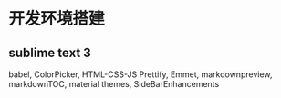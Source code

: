 # 开发环境搭建

## sublime text 3

babel, ColorPicker, HTML-CSS-JS Prettify, Emmet, markdownpreview, markdownTOC, material themes, SideBarEnhancements